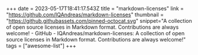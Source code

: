 +++
date = 2023-05-17T18:41:17.543Z
title = "markdown-licenses"
link = "https://github.com/IQAndreas/markdown-licenses"
thumbnail = "https://github.githubassets.com/pinned-octocat.svg"
snippet="A collection of open source licenses in Markdown format. Contributions are always welcome! - GitHub - IQAndreas/markdown-licenses: A collection of open source licenses in Markdown format. Contributions are always welcome!"
tags = ["awesome-list"]
+++
